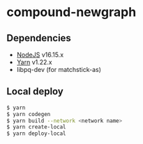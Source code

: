 # compound-newgraph

## Dependencies

- [NodeJS](https://nodejs.org) v16.15.x
- [Yarn](https://yarnpkg.com) v1.22.x
- libpq-dev (for matchstick-as)

## Local deploy

```bash
$ yarn
$ yarn codegen
$ yarn build --network <network name>
$ yarn create-local
$ yarn deploy-local
```
